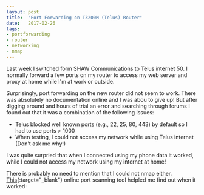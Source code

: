 ```yaml
---
layout: post
title:  "Port Forwarding on T3200M (Telus) Router"
date:   2017-02-26
tags:
- portforwarding
- router
- networking
- nmap
---
```


Last week I switched form SHAW Communications to Telus internet 50. I normally forward a few ports on my router to access my web server and proxy at home while I'm at work or outside.

Surprisingly, port forwarding on the new router did not seem to work. There was absolutely no documentation online and I was abou to give up! But after digging around and hours of trial an error and searching through forums I found out that it was a combination of the following issues:

- Telus blocked well known ports (e.g., 22, 25, 80, 443) by default so I had to use ports > 1000
- When testing, I could not access my network while using Telus internet (Don't ask me why!)

I was quite surpried that when I connected using my phone data it worked, while I could not access my network using my internet at home!

There is probably no need to mention that I could not nmap either. [This](http://canyouseeme.org/){:target="_blank"} online port scanning tool helpled me find out when it worked:
